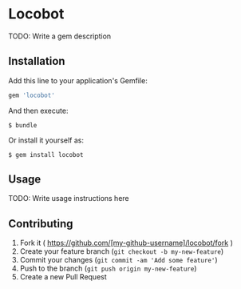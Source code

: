 # Locobot

TODO: Write a gem description

## Installation

Add this line to your application's Gemfile:

```ruby
gem 'locobot'
```

And then execute:

    $ bundle

Or install it yourself as:

    $ gem install locobot

## Usage

TODO: Write usage instructions here

## Contributing

1. Fork it ( https://github.com/[my-github-username]/locobot/fork )
2. Create your feature branch (`git checkout -b my-new-feature`)
3. Commit your changes (`git commit -am 'Add some feature'`)
4. Push to the branch (`git push origin my-new-feature`)
5. Create a new Pull Request
